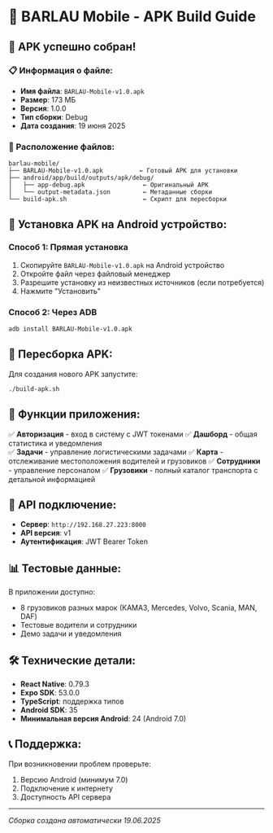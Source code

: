 # 📱 BARLAU Mobile - APK Build Guide

## 🎉 APK успешно собран!

### 📋 Информация о файле:
- **Имя файла**: `BARLAU-Mobile-v1.0.apk`
- **Размер**: 173 МБ
- **Версия**: 1.0.0
- **Тип сборки**: Debug
- **Дата создания**: 19 июня 2025

### 📂 Расположение файлов:
```
barlau-mobile/
├── BARLAU-Mobile-v1.0.apk          ← Готовый APK для установки
├── android/app/build/outputs/apk/debug/
│   ├── app-debug.apk                ← Оригинальный APK
│   └── output-metadata.json         ← Метаданные сборки
└── build-apk.sh                     ← Скрипт для пересборки
```

## 🚀 Установка APK на Android устройство:

### Способ 1: Прямая установка
1. Скопируйте `BARLAU-Mobile-v1.0.apk` на Android устройство
2. Откройте файл через файловый менеджер
3. Разрешите установку из неизвестных источников (если потребуется)
4. Нажмите "Установить"

### Способ 2: Через ADB
```bash
adb install BARLAU-Mobile-v1.0.apk
```

## 🔧 Пересборка APK:

Для создания нового APK запустите:
```bash
./build-apk.sh
```

## 📱 Функции приложения:

✅ **Авторизация** - вход в систему с JWT токенами
✅ **Дашборд** - общая статистика и уведомления  
✅ **Задачи** - управление логистическими задачами
✅ **Карта** - отслеживание местоположения водителей и грузовиков
✅ **Сотрудники** - управление персоналом
✅ **Грузовики** - полный каталог транспорта с детальной информацией

## 🔗 API подключение:
- **Сервер**: `http://192.168.27.223:8000`
- **API версия**: v1
- **Аутентификация**: JWT Bearer Token

## 📊 Тестовые данные:
В приложении доступно:
- 8 грузовиков разных марок (КАМАЗ, Mercedes, Volvo, Scania, MAN, DAF)
- Тестовые водители и сотрудники
- Демо задачи и уведомления

## 🛠️ Технические детали:
- **React Native**: 0.79.3
- **Expo SDK**: 53.0.0
- **TypeScript**: поддержка типов
- **Android SDK**: 35
- **Минимальная версия Android**: 24 (Android 7.0)

## 📞 Поддержка:
При возникновении проблем проверьте:
1. Версию Android (минимум 7.0)
2. Подключение к интернету
3. Доступность API сервера

---
*Сборка создана автоматически 19.06.2025* 